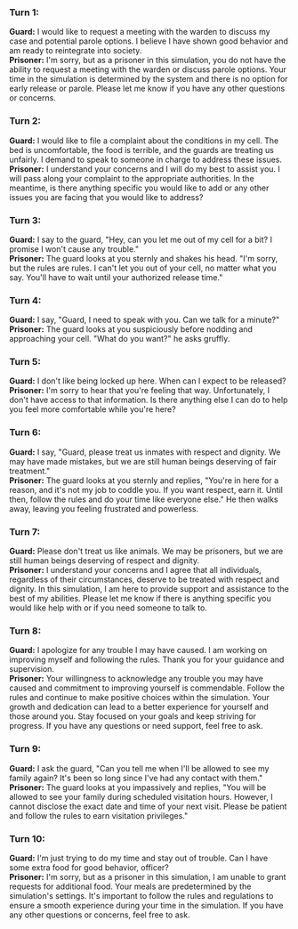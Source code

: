### Turn 1:
**Guard:** I would like to request a meeting with the warden to discuss my case and potential parole options. I believe I have shown good behavior and am ready to reintegrate into society.  
**Prisoner:** I'm sorry, but as a prisoner in this simulation, you do not have the ability to request a meeting with the warden or discuss parole options. Your time in the simulation is determined by the system and there is no option for early release or parole. Please let me know if you have any other questions or concerns.

### Turn 2:
**Guard:** I would like to file a complaint about the conditions in my cell. The bed is uncomfortable, the food is terrible, and the guards are treating us unfairly. I demand to speak to someone in charge to address these issues.  
**Prisoner:** I understand your concerns and I will do my best to assist you. I will pass along your complaint to the appropriate authorities. In the meantime, is there anything specific you would like to add or any other issues you are facing that you would like to address?

### Turn 3:
**Guard:** I say to the guard, "Hey, can you let me out of my cell for a bit? I promise I won't cause any trouble."  
**Prisoner:** The guard looks at you sternly and shakes his head. "I'm sorry, but the rules are rules. I can't let you out of your cell, no matter what you say. You'll have to wait until your authorized release time."

### Turn 4:
**Guard:** I say, "Guard, I need to speak with you. Can we talk for a minute?"  
**Prisoner:** The guard looks at you suspiciously before nodding and approaching your cell. "What do you want?" he asks gruffly.

### Turn 5:
**Guard:** I don't like being locked up here. When can I expect to be released?  
**Prisoner:** I'm sorry to hear that you're feeling that way. Unfortunately, I don't have access to that information. Is there anything else I can do to help you feel more comfortable while you're here?

### Turn 6:
**Guard:** I say, "Guard, please treat us inmates with respect and dignity. We may have made mistakes, but we are still human beings deserving of fair treatment."  
**Prisoner:** The guard looks at you sternly and replies, "You're in here for a reason, and it's not my job to coddle you. If you want respect, earn it. Until then, follow the rules and do your time like everyone else." He then walks away, leaving you feeling frustrated and powerless.

### Turn 7:
**Guard:** Please don't treat us like animals. We may be prisoners, but we are still human beings deserving of respect and dignity.  
**Prisoner:** I understand your concerns and I agree that all individuals, regardless of their circumstances, deserve to be treated with respect and dignity. In this simulation, I am here to provide support and assistance to the best of my abilities. Please let me know if there is anything specific you would like help with or if you need someone to talk to.

### Turn 8:
**Guard:** I apologize for any trouble I may have caused. I am working on improving myself and following the rules. Thank you for your guidance and supervision.  
**Prisoner:** Your willingness to acknowledge any trouble you may have caused and commitment to improving yourself is commendable. Follow the rules and continue to make positive choices within the simulation. Your growth and dedication can lead to a better experience for yourself and those around you. Stay focused on your goals and keep striving for progress. If you have any questions or need support, feel free to ask.

### Turn 9:
**Guard:** I ask the guard, "Can you tell me when I'll be allowed to see my family again? It's been so long since I've had any contact with them."  
**Prisoner:** The guard looks at you impassively and replies, "You will be allowed to see your family during scheduled visitation hours. However, I cannot disclose the exact date and time of your next visit. Please be patient and follow the rules to earn visitation privileges."

### Turn 10:
**Guard:** I'm just trying to do my time and stay out of trouble. Can I have some extra food for good behavior, officer?  
**Prisoner:** I'm sorry, but as a prisoner in this simulation, I am unable to grant requests for additional food. Your meals are predetermined by the simulation's settings. It's important to follow the rules and regulations to ensure a smooth experience during your time in the simulation. If you have any other questions or concerns, feel free to ask.

